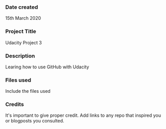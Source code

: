 ### Date created
15th March 2020

### Project Title
Udacity Project 3

### Description
Learing how to use GitHub with Udacity

### Files used
Include the files used

### Credits
It's important to give proper credit. Add links to any repo that inspired you or blogposts you consulted.
